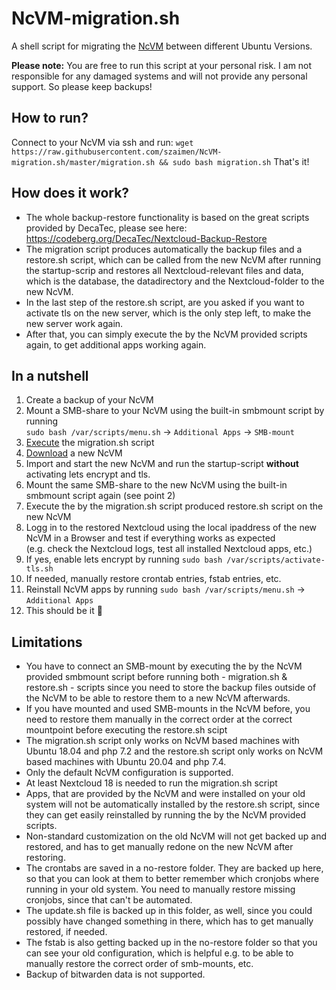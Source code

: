 # NcVM-migration.sh
A shell script for migrating the [NcVM](https://github.com/nextcloud/vm) between different Ubuntu Versions.

**Please note:** You are free to run this script at your personal risk. I am not responsible for any damaged systems and will not provide any personal support. So please keep backups!

## How to run?
Connect to your NcVM via ssh and run:
`wget https://raw.githubusercontent.com/szaimen/NcVM-migration.sh/master/migration.sh && sudo bash migration.sh`
That's it!

## How does it work?
- The whole backup-restore functionality is based on the great scripts provided by DecaTec, please see here: https://codeberg.org/DecaTec/Nextcloud-Backup-Restore
- The migration script produces automatically the backup files and a restore.sh script, which can be called from the new NcVM after running the startup-scrip and restores all Nextcloud-relevant files and data, which is the database, the datadirectory and the Nextcloud-folder to the new NcVM.
- In the last step of the restore.sh script, are you asked if you want to activate tls on the new server, which is the only step left, to make the new server work again.
- After that, you can simply execute the by the NcVM provided scripts again, to get additional apps working again.

## In a nutshell
1. Create a backup of your NcVM
2. Mount a SMB-share to your NcVM using the built-in smbmount script by running<br/>`sudo bash /var/scripts/menu.sh` -> `Additional Apps` -> `SMB-mount`
3. [Execute](#how-to-run) the migration.sh script
4. [Download](https://www.hanssonit.se/nextcloud-vm/) a new NcVM
5. Import and start the new NcVM and run the startup-script **without** activating lets encrypt and tls.
6. Mount the same SMB-share to the new NcVM using the built-in smbmount script again (see point 2)
7. Execute the by the migration.sh script produced restore.sh script on the new NcVM
8. Logg in to the restored Nextcloud using the local ipaddress of the new NcVM in a Browser and test if everything works as expected<br/>(e.g. check the Nextcloud logs, test all installed Nextcloud apps, etc.)
9. If yes, enable lets encrypt by running `sudo bash /var/scripts/activate-tls.sh`
10. If needed, manually restore crontab entries, fstab entries, etc.
11. Reinstall NcVM apps by running `sudo bash /var/scripts/menu.sh` -> `Additional Apps`
12. This should be it 🎉

## Limitations
- You have to connect an SMB-mount by executing the by the NcVM provided smbmount script before running both - migration.sh & restore.sh - scripts since you need to store the backup files outside of the NcVM to be able to restore them to a new NcVM afterwards.
- If you have mounted and used SMB-mounts in the NcVM before, you need to restore them manually in the correct order at the correct mountpoint before executing the restore.sh scipt
- The migration.sh script only works on NcVM based machines with Ubuntu 18.04 and php 7.2 and the restore.sh script only works on NcVM based machines with Ubuntu 20.04 and php 7.4.
- Only the default NcVM configuration is supported.
- At least Nextcloud 18 is needed to run the migration.sh script
- Apps, that are provided by the NcVM and were installed on your old system will not be automatically installed by the restore.sh script, since they can get easily reinstalled by running the by the NcVM provided scripts.
- Non-standard customization on the old NcVM will not get backed up and restored, and has to get manually redone on the new NcVM after restoring.
- The crontabs are saved in a no-restore folder. They are backed up here, so that you can look at them to better remember which cronjobs where running in your old system. You need to manually restore missing cronjobs, since that can't be automated.
- The update.sh file is backed up in this folder, as well, since you could possibly have changed something in there, which has to get manually restored, if needed.
- The fstab is also getting backed up in the no-restore folder so that you can see your old configuration, which is helpful e.g. to be able to manually restore the correct order of smb-mounts, etc.
- Backup of bitwarden data is not supported.
